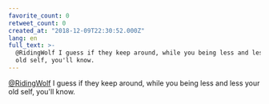 ```yaml
---
favorite_count: 0
retweet_count: 0
created_at: "2018-12-09T22:30:52.000Z"
lang: en
full_text: >-
  @RidingWolf I guess if they keep around, while you being less and less your
  old self, you'll know.
---
```


[@RidingWolf](https://twitter.com/RidingWolf) I guess if they keep around, while
you being less and less your old self, you'll know.
